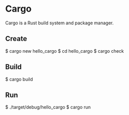 # Cargo

Cargo is a Rust build system and package manager.

## Create

$ cargo new hello_cargo
$ cd hello_cargo
$ cargo check

## Build

$ cargo build

## Run

$ ./target/debug/hello_cargo
$ cargo run
